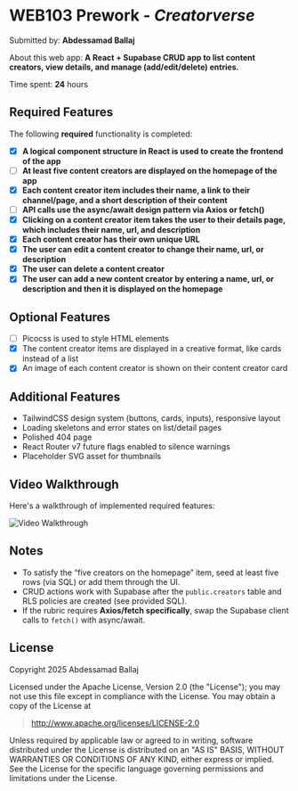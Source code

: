# WEB103 Prework - *Creatorverse*

Submitted by: **Abdessamad Ballaj**

About this web app: **A React + Supabase CRUD app to list content creators, view details, and manage (add/edit/delete) entries.**

Time spent: **24** hours

## Required Features

The following **required** functionality is completed:

- [x] **A logical component structure in React is used to create the frontend of the app**
- [ ] **At least five content creators are displayed on the homepage of the app**
- [x] **Each content creator item includes their name, a link to their channel/page, and a short description of their content**
- [ ] **API calls use the async/await design pattern via Axios or fetch()**
- [x] **Clicking on a content creator item takes the user to their details page, which includes their name, url, and description**
- [x] **Each content creator has their own unique URL**
- [x] **The user can edit a content creator to change their name, url, or description**
- [x] **The user can delete a content creator**
- [x] **The user can add a new content creator by entering a name, url, or description and then it is displayed on the homepage**

## Optional Features

- [ ] Picocss is used to style HTML elements
- [x] The content creator items are displayed in a creative format, like cards instead of a list
- [x] An image of each content creator is shown on their content creator card

## Additional Features

- TailwindCSS design system (buttons, cards, inputs), responsive layout
- Loading skeletons and error states on list/detail pages
- Polished 404 page
- React Router v7 future flags enabled to silence warnings
- Placeholder SVG asset for thumbnails

## Video Walkthrough

Here's a walkthrough of implemented required features:

<img src='docs/walkthrough.gif' title='Video Walkthrough' alt='Video Walkthrough' />

## Notes

- To satisfy the “five creators on the homepage” item, seed at least five rows (via SQL) or add them through the UI.
- CRUD actions work with Supabase after the `public.creators` table and RLS policies are created (see provided SQL). 
- If the rubric requires **Axios/fetch specifically**, swap the Supabase client calls to `fetch()` with async/await.

## License

Copyright 2025 Abdessamad Ballaj

Licensed under the Apache License, Version 2.0 (the "License"); you may not use this file except in compliance with the License. You may obtain a copy of the License at

> http://www.apache.org/licenses/LICENSE-2.0

Unless required by applicable law or agreed to in writing, software distributed under the License is distributed on an "AS IS" BASIS, WITHOUT WARRANTIES OR CONDITIONS OF ANY KIND, either express or implied. See the License for the specific language governing permissions and limitations under the License.